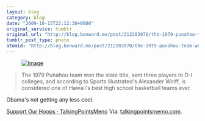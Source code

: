 ```yaml
---
layout: blog
category: blog
date: "2009-10-13T22:12:30+0000"
original_service: tumblr
original_url: "http://blog.benward.me/post/212283970/the-1979-punahou-team-won-the-state-title-sent"
tumblr_post_type: photo
atomid: "http://blog.benward.me/post/212283970/the-1979-punahou-team-won-the-state-title-sent"
---
```

<figure class="photo">
  <a href="http://www.talkingpointsmemo.com/gallery/2009/10/support-our-hoops-president-obama-hits-the-bball-court.php?img=22"><img src="http://benward.me/res/tumblr/media/212283970/0.jpg" alt="Image"></a>
</figure>

> The 1979 Punahou team won the state title, sent three players to D-I colleges, and according to Sports Illustrated's Alexander Wolff, is considered one of Hawaii's best high school basketball teams ever.

Obama's not getting any less cool.

<a href="http://www.talkingpointsmemo.com/gallery/2009/10/support-our-hoops-president-obama-hits-the-bball-court.php?img=22">Support Our Hoops · TalkingPointsMeno</a>
Via: [talkingpointsmemo.com](http://www.talkingpointsmemo.com/gallery/2009/10/support-our-hoops-president-obama-hits-the-bball-court.php?img=22).